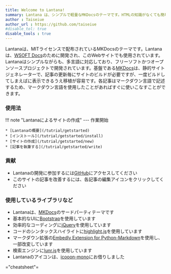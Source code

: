 ```yaml
---
title: Welcome to Lantana!
summary: Lantana は、シンプルで軽量なMKDocsのテーマです。HTMLの知識がなくても簡単にサイトを作成できます。
author : Taiseiue
author_url : https://github.com/taiseiue
#disable_tol: true
disable_tools : true
---
```

Lantanaは、MITライセンスで配布されているMKDocsのテーマです。Lantanaは、[WSOFT Docs](https://docs.wsoft.ws/)のために開発され、このWebサイトでも使用されています。
Lantanaはシンプルながらも、多言語に対応しており、フリーソフトかつオープンソースプロジェクトで開発されています。基盤である[MKDocs](https://www.mkdocs.org/)は、静的サイトジェネレーターで、記事の更新毎にサイトのビルドが必要ですが、一度ビルドしてしまえばに表示できるうえ移植が容易です。各記事はマークダウン言語で記述するため、マークダウン言語を使用したことがあればすぐに使いこなすことができます。


### 使用法
!!! note "Lantanaによるサイトの作成"
    ---
    作業開始

    * [Lantanaの概要](/tutrial/getstarted)
    * [インストール](/tutrial/getstarted/install)
    * [サイトの作成](/tutrial/getstarted/new)
    * [記事を執筆する](/tutrial/getstarted/write)
    

### 貢献
* Lantanaの開発に参加するには[GitHub](https://github.com/WSOFT-Project/Lantana)にアクセスしてください
* このサイトの記事を改善するには、各記事の<i class="bi bi-pencil text-primary"></i>編集アイコンをクリックしてください

### 使用しているライブラリなど
* Lantanaは、[MKDocs](https://www.mkdocs.org/)のサードパーティテーマです
* 基本的なUIに[Bootstrap](https://getbootstrap.com/)を使用しています
* 効率的なコーディングに[jQuery](https://jquery.com/)を使用しています
* コードのシンタックスハイライトに[highlight.js](https://highlightjs.org/)を使用しています
* マークダウン拡張の[Embedly Extension for Python-Markdown](https://github.com/yymm/mdx_embedly)を使用し、一部改変しています
* 検索エンジンに[lunr.js](https://lunrjs.com/)を使用しています
* Lantanaのアイコンは、[icooon-mono](https://icooon-mono.com/)にお借りしました

="cheatsheet"=